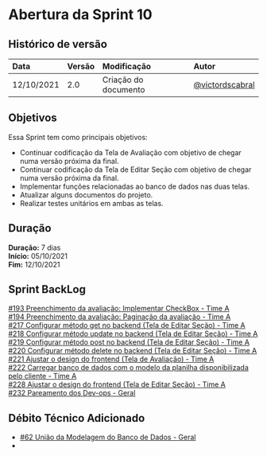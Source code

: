# Abertura da Sprint 10

## Histórico de versão

| **Data**   | **Versão** | **Modificação**      | **Autor**                                            |
| :--------- | :--------- | :------------------- | :--------------------------------------------------- |
| 12/10/2021 | 2.0        | Criação do documento | [@victordscabral](https://github.com/victordscabral) |

## Objetivos

Essa Sprint tem como principais objetivos:

- Continuar codificação da Tela de Avaliação com objetivo de chegar numa versão próxima da final.
- Continuar codificação da Tela de Editar Seção com objetivo de chegar numa versão próxima da final.
- Implementar funções relacionadas ao banco de dados nas duas telas.
- Atualizar alguns documentos do projeto.
- Realizar testes unitários em ambas as telas.

## Duração

**Duração:** 7 dias
<br>
**Início:** 05/10/2021
<br>
**Fim:** 12/10/2021

## Sprint BackLog

[#193 Preenchimento da avaliação: Implementar CheckBox - Time A](https://github.com/fga-eps-mds/2021-1-hospitalar/issues/193)
<br>
[#194 Preenchimento da avaliação: Paginação da avaliação - Time A](https://github.com/fga-eps-mds/2021-1-hospitalar/issues/194)
<br>
[#217 Configurar método get no backend (Tela de Editar Seção) - Time A](https://github.com/fga-eps-mds/2021-1-hospitalar/issues/217)
<br>
[#218 Configurar método update no backend (Tela de Editar Seção) - Time A](https://github.com/fga-eps-mds/2021-1-hospitalar/issues/218)
<br>
[#219 Configurar método post no backend (Tela de Editar Seção) - Time A](https://github.com/fga-eps-mds/2021-1-hospitalar/issues/219)
<br>
[#220 Configurar método delete no backend (Tela de Editar Seção) - Time A](https://github.com/fga-eps-mds/2021-1-hospitalar/issues/220)
<br>
[#221 Ajustar o design do frontend (Tela de Avaliação) - Time A](https://github.com/fga-eps-mds/2021-1-hospitalar/issues/221)
<br>
[#222 Carregar banco de dados com o modelo da planilha disponibilizada pelo cliente - Time A](https://github.com/fga-eps-mds/2021-1-hospitalar/issues/222)
<br>
[#228 Ajustar o design do frontend (Tela de Editar Seção) - Time A](https://github.com/fga-eps-mds/2021-1-hospitalar/issues/228)
<br>
[#232 Pareamento dos Dev-ops - Geral](https://github.com/fga-eps-mds/2021-1-hospitalar/issues/232)

## Débito Técnico Adicionado

- [#62 União da Modelagem do Banco de Dados - Geral](https://github.com/fga-eps-mds/2021-1-hospitalar/issues/62)
-
